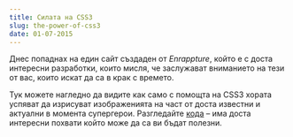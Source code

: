 ```yaml
---
title: Силата на CSS3
slug: the-power-of-css3
date: 01-07-2015
---
```


Днес попаднах на един сайт създаден от *Enrappture*,
който е с доста интересни разработки, които мисля,
че заслужават вниманието на тези от вас, които искат да са в крак с времето.

Тук можете нагледно да видите как само с помощта на CSS3 хората успяват да изрисуват изображенията
на част от доста известни и актуални в момента супергерои.
Разгледайте [кода](http://enrappture.com/batman) – има доста интересни похвати който може да са ви бъдат полезни.